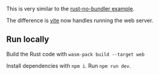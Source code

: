 This is very similar to the [rust-no-bundler example](../rust-no-bundler/README.md).

The difference is [vite](https://vitejs.dev/) now handles running the web server.

## Run locally

Build the Rust code with `wasm-pack build --target web`

Install dependencies with `npm i`.
Run `npm run dev`.
